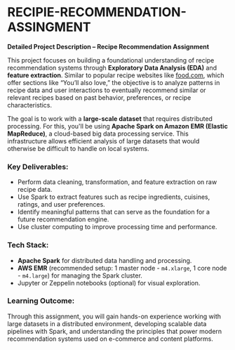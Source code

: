 # RECIPIE-RECOMMENDATION-ASSINGMENT
**Detailed Project Description – Recipe Recommendation Assignment**

This project focuses on building a foundational understanding of recipe recommendation systems through **Exploratory Data Analysis (EDA)** and **feature extraction**. Similar to popular recipe websites like [food.com](https://www.food.com/recipe/chilaquiles-with-chicken-67921), which offer sections like “You’ll also love,” the objective is to analyze patterns in recipe data and user interactions to eventually recommend similar or relevant recipes based on past behavior, preferences, or recipe characteristics.

The goal is to work with a **large-scale dataset** that requires distributed processing. For this, you'll be using **Apache Spark on Amazon EMR (Elastic MapReduce)**, a cloud-based big data processing service. This infrastructure allows efficient analysis of large datasets that would otherwise be difficult to handle on local systems.

### Key Deliverables:
- Perform data cleaning, transformation, and feature extraction on raw recipe data.
- Use Spark to extract features such as recipe ingredients, cuisines, ratings, and user preferences.
- Identify meaningful patterns that can serve as the foundation for a future recommendation engine.
- Use cluster computing to improve processing time and performance.

### Tech Stack:
- **Apache Spark** for distributed data handling and processing.
- **AWS EMR** (recommended setup: 1 master node - `m4.xlarge`, 1 core node - `m4.large`) for managing the Spark cluster.
- Jupyter or Zeppelin notebooks (optional) for visual exploration.

### Learning Outcome:
Through this assignment, you will gain hands-on experience working with large datasets in a distributed environment, developing scalable data pipelines with Spark, and understanding the principles that power modern recommendation systems used on e-commerce and content platforms.
